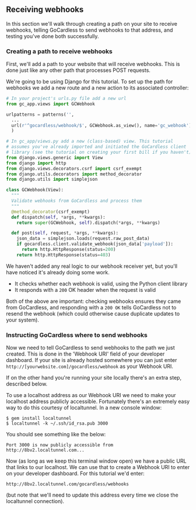 ## Receiving webhooks

In this section we'll walk through creating a path on your site to receive webhooks, telling GoCardless to send webhooks to that address, and testing you've done both successfully.

### Creating a path to receive webhooks

First, we'll add a path to your website that will receive webhooks. This is done just like any other path that processes POST requests.

We're going to be using Django for this tutorial. To set up the path for webhooks we add a new route and a new action to its associated controller:

```python
# In your project's urls.py file add a new url
from gc_app.views import GCWebhook

urlpatterns = patterns('',
  ...
  url(r'^gocardless/webhook/$', GCWebhook.as_view(), name='gc_webhook'),
  )
```

```python
# In gc_app/views.py add a new (class-based) view. This tutorial
# assumes you've already imported and initiated the GoCardless client
# library (see the tutorial on creating your first bill if you haven't)
from django.views.generic import View
from django import http
from django.views.decorators.csrf import csrf_exempt
from django.utils.decorators import method_decorator
from django.utils import simplejson

class GCWebhook(View):
  """
  Validate webhooks from GoCardless and process them
  """
  @method_decorator(csrf_exempt)
  def dispatch(self, *args, **kwargs):
    return super(GCWebhook, self).dispatch(*args, **kwargs)

  def post(self, request, *args, **kwargs):
    json_data = simplejson.loads(request.raw_post_data)
    if gocardless.client.validate_webhook(json_data['payload']):
      return http.HttpResponse(status=200)
    return http.HttpResponse(status=403)
```

We haven't added any real logic to our webhook receiver yet, but you'll have noticed it's already doing some work.

* It checks whether each webhook is valid, using the Python client library
* It responds with a `200` OK header when the request is valid

Both of the above are important: checking webhooks ensures they came from GoCardless, and responding with a `200 OK` tells GoCardless not to resend the webhook (which could otherwise cause duplicate updates to your system).

### Instructing GoCardless where to send webhooks

Now we need to tell GoCardless to send webhooks to the path we just created. This is done in the 'Webhook URI' field of your developer dashboard. If your site is already hosted somewhere you can just enter `http://[yourwebsite.com]/gocardless/webhook` as your Webhook URI.

If on the other hand you're running your site locally there's an extra step, described below.

To use a localhost address as our Webhook URI we need to make your localhost address publicly accessible. Fortunately there's an extremely easy way to do this courtesy of localtunnel. In a new console window:

    $ gem install localtunnel
    $ localtunnel -k ~/.ssh/id_rsa.pub 3000

You should see something like the below:

    Port 3000 is now publicly accessible from
    http://8bv2.localtunnel.com...

Now (as long as we keep this terminal window open) we have a public URL that links to our localhost. We can use that to create a Webhook URI to enter on your developer dashboard. For this tutorial we'd enter:

    http://8bv2.localtunnel.com/gocardless/webhooks

(but note that we'll need to update this address every time we close the localtunnel connection).
